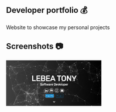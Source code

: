 ## Developer portfolio 💰
Website to showcase my personal projects

## Screenshots 📷
<img src="tonyCast.png" width="260">
